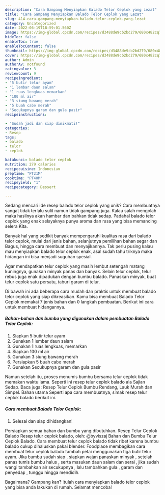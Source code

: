 ```yaml
---
description: "Cara Gampang Menyiapkan Balado Telor Ceplok yang Lezat"
title: "Cara Gampang Menyiapkan Balado Telor Ceplok yang Lezat"
slug: 414-cara-gampang-menyiapkan-balado-telor-ceplok-yang-lezat
category: Uncategorized
date: 2022-06-19T18:59:01.560Z
image: https://img-global.cpcdn.com/recipes/d3488de9cb2bd279/680x482cq70/balado-telor-ceplok-foto-resep-utama.jpg
hideToc: false
enableToc: true
enableTocContent: false
thumbnail: https://img-global.cpcdn.com/recipes/d3488de9cb2bd279/680x482cq70/balado-telor-ceplok-foto-resep-utama.jpg
cover: https://img-global.cpcdn.com/recipes/d3488de9cb2bd279/680x482cq70/balado-telor-ceplok-foto-resep-utama.jpg
author: Admin
authorAv: notfound
ratingvalue: 3
reviewcount: 9
recipeingredient:
- "5 butir telur ayam"
- "1 lembar daun salam"
- "1 ruas lengkuas memarkan"
- "100 ml air"
- "3 siung bawang merah"
- "5 buah cabe merah"
- "Secukupnya garam dan gula pasir"
recipeinstructions:

- "Sudah jadi dan siap dinikmati!"
categories:
- Resep
tags:
- balado
- telor
- ceplok

katakunci: balado telor ceplok 
nutrition: 279 calories
recipecuisine: Indonesian
preptime: "PT21M"
cooktime: "PT40M"
recipeyield: "1"
recipecategory: Dessert

---
```





Sedang mencari ide resep balado telor ceplok yang unik? Cara membuatnya sangat tidak terlalu sulit namun tidak gampang juga. Kalau salah mengolah maka hasilnya akan hambar dan bahkan tidak sedap. Padahal balado telor ceplok yang enak selayaknya punya aroma dan rasa yang bisa memancing selera Kita.





Banyak hal yang sedikit banyak mempengaruhi kualitas rasa dari balado telor ceplok, mulai dari jenis bahan, selanjutnya pemilihan bahan segar dan Bagus, hingga cara membuat dan menyajikannya. Tak perlu pusing kalau mau menyiapkan balado telor ceplok enak,      asal sudah tahu triknya maka hidangan ini bisa menjadi suguhan spesial.














Agar mendapatkan telur ceplok yang masih lembut setengah matang kuningnya, gunakan minyak panas dan banyak. Selain telur ceplok, telur rebus juga enak dipadukan dengan bumbu balado. Panaskan minyak, buat telur ceplok satu persatu, taburi garam di telur.






Di bawah ini ada beberapa cara mudah dan praktis untuk membuat balado telor ceplok yang siap dikreasikan. Kamu bisa membuat Balado Telor Ceplok memakai 7 jenis bahan dan 0 langkah pembuatan. Berikut ini cara untuk membuat hidangannya.

<!--inarticleads1-->

##### Bahan-bahan dan bumbu yang digunakan dalam pembuatan Balado Telor Ceplok:

1. Siapkan 5 butir telur ayam
1. Gunakan 1 lembar daun salam
1. Gunakan 1 ruas lengkuas, memarkan
1. Siapkan 100 ml air
1. Gunakan 3 siung bawang merah
1. Persiapkan 5 buah cabe merah
1. Gunakan Secukupnya garam dan gula pasir


Namun setelah itu, proses menumis bumbu bersama telur ceplok tidak memakan waktu lama. Seperti ini resep telur ceplok balado ala Sajian Sedap. Baca juga: Resep Telur Ceplok Bumbu Rendang, Lauk Murah dan Simpel. Bahan utama Seperti apa cara membuatnya, simak resep telur ceplok balado berikut ini. 

<!--inarticleads2-->

##### Cara membuat Balado Telor Ceplok:


1. Selesai dan siap dihidangkan!

Persiapkan semua bahan dan bumbu yang dibutuhkan. Resep Telur Ceplok Balado Resep telur ceplok balado, oleh: @byviszaj Bahan dan Bumbu Telur Ceplok Balado. Cara membuat telur ceplok balado tidak ribet karena bumbu balado cukup dihaluskan pakai blender. Foodplace membagikan cara membuat telur ceplok balado tambah petai menggunakan tiga butir telur ayam. Jika bumbu sudah siap , siapkan wajan panaskan minyak , setelah panas tumis bumbu halus , serta masukan daun salam dan serai , jika sudah wangi tambahkan air secukupnya , lalu tambahkan gula , garam dan penyedap , tunggu hingga mendidih. 

Bagaimana? Gampang kan? Itulah cara menyiapkan balado telor ceplok yang bisa anda lakukan di rumah. Selamat mencoba!
